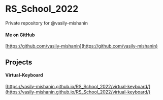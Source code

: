 # RS_School_2022

Private repository for @vasily-mishanin

#### Me on GitHub

[https://github.com/vasily-mishanin](https://github.com/vasily-mishanin)

## Projects

#### Virtual-Keyboard

[https://vasily-mishanin.github.io/RS_School_2022/virtual-keyboard/](https://vasily-mishanin.github.io/RS_School_2022/virtual-keyboard/)
